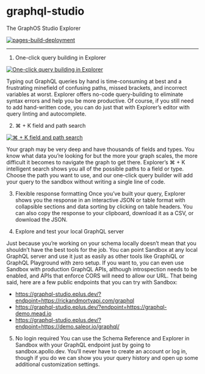 # graphql-studio

The GraphOS Studio Explorer

[![pages-build-deployment](https://github.com/hoangsvit/graphql-studio/actions/workflows/pages/pages-build-deployment/badge.svg)](https://eplus.dev)

-----

1. One-click query building in Explorer

[![One-click query building in Explorer](https://github.com/hoangsvit/graphql-studio/blob/main/assets/img/1.gif)](https://graphql-studio.eplus.dev/)

Typing out GraphQL queries by hand is time-consuming at best and a frustrating minefield of confusing paths, missed brackets, and incorrect variables at worst. Explorer offers no-code query-building to eliminate syntax errors and help you be more productive. Of course, if you still need to add hand-written code, you can do just that with Explorer’s editor with query linting and autocomplete.

2. ⌘ + K field and path search

[![⌘ + K field and path search](https://github.com/hoangsvit/graphql-studio/blob/main/assets/img/2.gif)](https://graphql-studio.eplus.dev/)

Your graph may be very deep and have thousands of fields and types. You know what data you’re looking for but the more your graph scales, the more difficult it becomes to navigate the graph to get there. Explorer’s ⌘ + K intelligent search shows you all of the possible paths to a field or type. Choose the path you want to use, and our one-click query builder will add your query to the sandbox without writing a single line of code.

3. Flexible response formatting
Once you’ve built your query, Explorer shows you the response in an interactive JSON or table format with collapsible sections and data sorting by clicking on table headers. You can also copy the response to your clipboard, download it as a CSV, or download the JSON.

4. Explore and test your local GraphQL server

Just because you’re working on your schema locally doesn’t mean that you shouldn’t have the best tools for the job. You can point Sandbox at any local GraphQL server and use it just as easily as other tools like GraphiQL or GraphQL Playground with zero setup. If you want to, you can even use Sandbox with production GraphQL APIs, although introspection needs to be enabled, and APIs that enforce CORS will need to allow our URL. That being said, here are a few public endpoints that you can try with Sandbox:

- <https://graphql-studio.eplus.dev/?endpoint=https://rickandmortyapi.com/graphql>
- <https://graphql-studio.eplus.dev/?endpoint=https://graphql-demo.mead.io>
- <https://graphql-studio.eplus.dev/?endpoint=https://demo.saleor.io/graphql/>

5. No login required
You can use the Schema Reference and Explorer in Sandbox with your GraphQL endpoint just by going to sandbox.apollo.dev. You’ll never have to create an account or log in, though if you do we can show you your query history and open up some additional customization settings.
